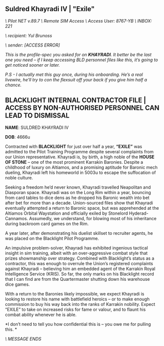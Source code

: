 ## Suldred Khayradi IV | "Exile"

*\\ Pilot NET v.89.7 \\ Remote SIM Access \\ Access User: 8767-YB \\ INBOX: 221*
 
*\\ recipient: Yul Brunoss*

*\\ sender: [ACCESS ERROR]*
 
*This is the profile-spec you asked for on **KHAYRADI**. It better be the last one you need – if I keep accessing BLD personnel files like this, it’s going to get noticed sooner or later.*
 
*P.S - I actually met this guy once, during his onboarding. He’s a real livewire, he’ll try to con the flexsuit off your back if you give him half a chance.* 
 
 
## BLACKLIGHT INTERNAL CONTRACTOR FILE | ACCESS BY NON-AUTHORISED PERSONNEL CAN LEAD TO DISMISSAL 
 
**NAME**: SULDRED KHAYRADI IV 
 
**DOB**: 4666u
 
Contracted with **BLACKLIGHT** for just over half a year, **“EXILE”** was admitted to the Pilot Training Programme despite several complaints from our Union representative. Khayradi is, by birth, a high noble of the **HOUSE OF STONE** – one of the most prominent Karrakin Baronies. Despite a childhood of luxury on Altiamos, and a promising aptitude for Baronic mech dueling, Khayradi left his homeworld in 5003u to escape the suffocation of noble culture.
 
Seeking a freedom he’d never known, Khayradi travelled Neapolitan and Diasporan space. Khayradi was on the Long Rim within a year, bouncing from card tables to dice dens as he dropped his Baronic wealth into bet after bet for more than a decade. Union-sourced files show that Khayradi eventually attempted a return to Baronic space, but was apprehended at the Altiamos Orbital Waystation and officially exiled by Stonelord Hyderad-Cannamos. Assumedly, we understand, for blowing most of his inheritance during backroom card games on the Rim.  
 
A year later, after demonstrating his duelist skillset to recruiter agents, he was placed on the Blacklight Pilot Programme.
 
An impulsive problem-solver, Khayradi has exhibited ingenious tactical insight in sim training, albeit with an over-aggressive combat style that prizes showmanship over strategy. Combined with Blacklight’s status as a contractor, this was enough to overrule the Union’s registered complaints against Khayradi – believing him an embedded agent of the Karrakin Royal Intelligence Service (KRIS). So far, the only marks on his Blacklight record that I can find are from the Quartermaster shutting down his warehouse dice games.  
 
With a return to the Baronies likely impossible, we expect Khayradi is looking to restore his name with battlefield heroics – or to make enough commission to buy his way back into the ranks of Karrakin nobility. Expect “EXILE” to take on increased risks for fame or valour, and to flaunt his combat ability whenever he is able.  
 
*I don’t need to tell you how confidential this is – you owe me for pulling this. *
 
*\\ MESSAGE ENDS*
